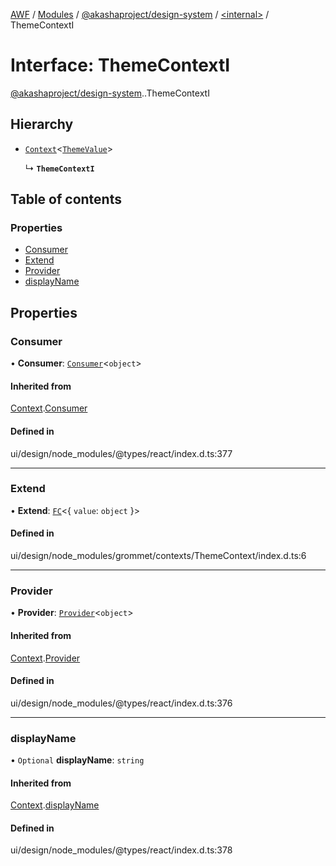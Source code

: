 [AWF](../README.md) / [Modules](../modules.md) / [@akashaproject/design-system](../modules/akashaproject_design_system.md) / [<internal\>](../modules/akashaproject_design_system._internal_.md) / ThemeContextI

# Interface: ThemeContextI

[@akashaproject/design-system](../modules/akashaproject_design_system.md).[<internal>](../modules/akashaproject_design_system._internal_.md).ThemeContextI

## Hierarchy

- [`Context`](akashaproject_design_system._internal_.Context.md)<[`ThemeValue`](../modules/akashaproject_design_system._internal_.md#themevalue)\>

  ↳ **`ThemeContextI`**

## Table of contents

### Properties

- [Consumer](akashaproject_design_system._internal_.ThemeContextI.md#consumer)
- [Extend](akashaproject_design_system._internal_.ThemeContextI.md#extend)
- [Provider](akashaproject_design_system._internal_.ThemeContextI.md#provider)
- [displayName](akashaproject_design_system._internal_.ThemeContextI.md#displayname)

## Properties

### Consumer

• **Consumer**: [`Consumer`](../modules/akashaproject_design_system._internal_.md#consumer)<`object`\>

#### Inherited from

[Context](akashaproject_design_system._internal_.Context.md).[Consumer](akashaproject_design_system._internal_.Context.md#consumer)

#### Defined in

ui/design/node_modules/@types/react/index.d.ts:377

___

### Extend

• **Extend**: [`FC`](../modules/akashaproject_design_system._internal_.md#fc)<{ `value`: `object`  }\>

#### Defined in

ui/design/node_modules/grommet/contexts/ThemeContext/index.d.ts:6

___

### Provider

• **Provider**: [`Provider`](../modules/akashaproject_design_system._internal_.md#provider)<`object`\>

#### Inherited from

[Context](akashaproject_design_system._internal_.Context.md).[Provider](akashaproject_design_system._internal_.Context.md#provider)

#### Defined in

ui/design/node_modules/@types/react/index.d.ts:376

___

### displayName

• `Optional` **displayName**: `string`

#### Inherited from

[Context](akashaproject_design_system._internal_.Context.md).[displayName](akashaproject_design_system._internal_.Context.md#displayname)

#### Defined in

ui/design/node_modules/@types/react/index.d.ts:378
